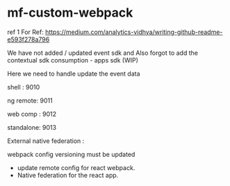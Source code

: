 # mf-custom-webpack

ref 1
For Ref: https://medium.com/analytics-vidhya/writing-github-readme-e593f278a796

  We have not added / updated event sdk and 
  Also forgot to add the contextual sdk consumption - apps sdk (WIP)

Here we need to handle update the event data

  shell : 9010
  
  ng remote: 9011
  
  web comp : 9012
  
  standalone: 9013
  
  External native federation : 

webpack config versioning must be updated
- update remote config for react webpack.
- Native federation for the react app.

